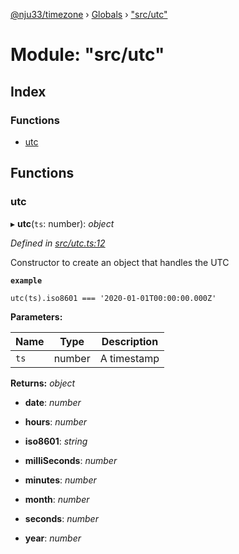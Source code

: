 [@nju33/timezone](../README.md) › [Globals](../globals.md) › ["src/utc"](_src_utc_.md)

# Module: "src/utc"

## Index

### Functions

* [utc](_src_utc_.md#utc)

## Functions

###  utc

▸ **utc**(`ts`: number): *object*

*Defined in [src/utc.ts:12](https://github.com/nju33/timezone/blob/c9267a7/src/utc.ts#L12)*

Constructor to create an object that handles the UTC

**`example`** 

```
utc(ts).iso8601 === '2020-01-01T00:00:00.000Z'
```

**Parameters:**

Name | Type | Description |
------ | ------ | ------ |
`ts` | number | A timestamp  |

**Returns:** *object*

* **date**: *number*

* **hours**: *number*

* **iso8601**: *string*

* **milliSeconds**: *number*

* **minutes**: *number*

* **month**: *number*

* **seconds**: *number*

* **year**: *number*
